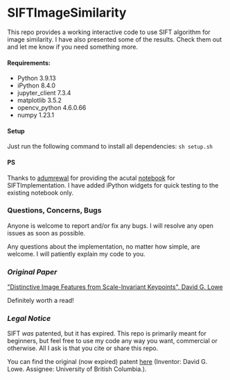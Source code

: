# SIFTImageSimilarity
This repo provides a working interactive code to use SIFT algorithm for image similarity. I have also presented some of the results. Check them out and let me know if you need something more.

#### Requirements:
- Python 3.9.13
- iPython 8.4.0
- jupyter_client 7.3.4
- matplotlib 3.5.2
- opencv_python 4.6.0.66
- numpy 1.23.1

#### Setup
Just run the following command to install all dependencies:
`sh setup.sh`

#### PS

Thanks to [adumrewal](https://github.com/adumrewal/SIFTImageSimilarity) for providing the acutal [notebook](https://github.com/adumrewal/SIFTImageSimilarity/blob/master/SIFTSimilarityInteractive.ipynb) for SIFTImplementation. I have added iPython widgets for quick testing to the existing notebook only.

### Questions, Concerns, Bugs

Anyone is welcome to report and/or fix any bugs. I will resolve any open issues as soon as possible.

Any questions about the implementation, no matter how simple, are welcome. I will patiently explain my code to you.

### *Original Paper*

["Distinctive Image Features from Scale-Invariant Keypoints", David G. Lowe](https://www.cs.ubc.ca/~lowe/papers/ijcv04.pdf)

Definitely worth a read!

### *Legal Notice*

SIFT *was* patented, but it has expired.
This repo is primarily meant for beginners, but feel free to use my code any way you want, commercial or otherwise. All I ask is that you cite or share this repo.

You can find the original (now expired) patent [here](https://patents.google.com/patent/US6711293B1/en) (Inventor: David G. Lowe. Assignee: University of British Columbia.).
